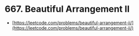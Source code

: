 # 667. Beautiful Arrangement II

- [https://leetcode.com/problems/beautiful-arrangement-ii/](https://leetcode.com/problems/beautiful-arrangement-ii/)
